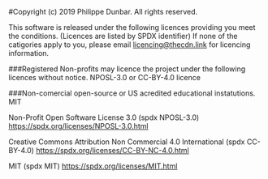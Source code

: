 #Copyright (c) 2019 Philippe Dunbar.  All rights reserved. 

This software is released under the following licences providing you meet the conditions. 
(Licences are listed by SPDX identifier) 
If none of the catigories apply to you, please email licencing@thecdn.link for licencing information. 

###Registered Non-profits may licence the project under the following licences without notice.
NPOSL-3.0 or CC-BY-4.0 licence

###Non-comercial open-source or US acredited educational instatutions.
MIT

Non-Profit Open Software License 3.0 (spdx NPOSL-3.0)
https://spdx.org/licenses/NPOSL-3.0.html

Creative Commons Attribution Non Commercial 4.0 International (spdx CC-BY-4.0)
https://spdx.org/licenses/CC-BY-NC-4.0.html

MIT (spdx MIT)
https://spdx.org/licenses/MIT.html
